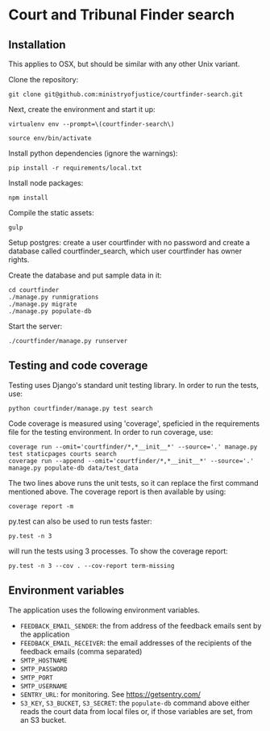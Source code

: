Court and Tribunal Finder search
==================

## Installation

This applies to OSX, but should be similar with any other Unix variant.

Clone the repository:

    git clone git@github.com:ministryofjustice/courtfinder-search.git

Next, create the environment and start it up:

    virtualenv env --prompt=\(courtfinder-search\)

    source env/bin/activate

Install python dependencies (ignore the warnings):

    pip install -r requirements/local.txt

Install node packages:

    npm install

Compile the static assets:

    gulp

Setup postgres: create a user courtfinder with no password and create a database called courtfinder_search, which user courtfinder has owner rights.

Create the database and put sample data in it:

    cd courtfinder
    ./manage.py runmigrations
    ./manage.py migrate
    ./manage.py populate-db

Start the server:

    ./courtfinder/manage.py runserver

## Testing and code coverage

Testing uses Django's standard unit testing library. In order to run the tests, use:

    python courtfinder/manage.py test search

Code coverage is measured using 'coverage', speficied in the requirements file for the testing environment. In order to run coverage, use:

    coverage run --omit='courtfinder/*,*__init__*' --source='.' manage.py test staticpages courts search
    coverage run --append --omit='courtfinder/*,*__init__*' --source='.' manage.py populate-db data/test_data

The two lines above runs the unit tests, so it can replace the first command mentioned above. The coverage report is then available by using:

    coverage report -m

py.test can also be used to run tests faster:

    py.test -n 3

will run the tests using 3 processes. To show the coverage report:

    py.test -n 3 --cov . --cov-report term-missing

## Environment variables

The application uses the following environment variables.

* `FEEDBACK_EMAIL_SENDER`: the from address of the feedback emails sent by the application
* `FEEDBACK_EMAIL_RECEIVER`: the email addresses of the recipients of the feedback emails (comma separated)
* `SMTP_HOSTNAME`
* `SMTP_PASSWORD`
* `SMTP_PORT`
* `SMTP_USERNAME`
* `SENTRY_URL`: for monitoring. See <https://getsentry.com/>
* `S3_KEY`, `S3_BUCKET`, `S3_SECRET`: the `populate-db` command above either reads the court data from local files or, if those variables are set, from an S3 bucket.
